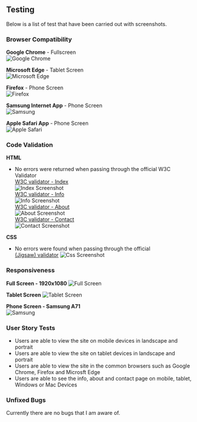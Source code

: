 ## Testing

Below is a list of test that have been carried out with screenshots.

### Browser Compatibility
__Google Chrome__ - Fullscreen\
![Google Chrome](documentation/testing/google-chrome.png)

__Microsoft Edge__ - Tablet Screen\
![Microsoft Edge](documentation/testing/microsoft-edge.png)

__Firefox__ - Phone Screen\
![Firefox](documentation/testing/firefox.png)

__Samsung Internet App__ - Phone Screen\
![Samsung](documentation/testing/samsung.jpg)

__Apple Safari App__ - Phone Screen\
![Apple Safari](documentation/testing/safari.png)

### Code Validation
__HTML__
  - No errors were returned when passing through the official W3C Validator\
  [W3C validator - Index](https://validator.w3.org/nu/?doc=https://robcole-dev.github.io/Cadius-Gaming/index.html)\
  ![Index Screenshot](documentation/testing/index-valid.png)\
  [W3C validator - Info](https://validator.w3.org/nu/?doc=https://robcole-dev.github.io/Cadius-Gaming/info.html)\
  ![Info Screenshot](documentation/testing/info-valid.png)\
  [W3C validator - About](https://validator.w3.org/nu/?doc=https://robcole-dev.github.io/Cadius-Gaming/about.html)\
  ![About Screenshot](documentation/testing/about-valid.png)\
  [W3C validator - Contact](https://validator.w3.org/nu/?doc=https://robcole-dev.github.io/Cadius-Gaming/contact.html)\
  ![Contact Screenshot](documentation/testing/contact-valid.png)

__CSS__
  - No errors were found when passing through the official\
  [(Jigsaw) validator](https://jigsaw.w3.org/css-validator/validator?uri=https%3A%2F%2Frobcole-dev.github.io%2FCadius-Gaming%2F&profile=css3svg&usermedium=all&warning=1&vextwarning=&lang=en)
  ![Css Screenshot](documentation/testing/css-valid.png)

### Responsiveness
__Full Screen - 1920x1080__
![Full Screen](documentation/testing/fullscreen.png)

__Tablet Screen__
![Tablet Screen](documentation/testing/tablet.png)

__Phone Screen - Samsung A71__\
![Samsung](documentation/testing/samsung.jpg)

### User Story Tests

- Users are able to view the site on mobile devices in landscape and portrait
- Users are able to view the site on tablet devices in landscape and portrait
- Users are able to view the site in the common browsers such as Google Chrome, Firefox and Microsft Edge
- Users are able to see the info, about and contact page on mobile, tablet, Windows or Mac Devices

### Unfixed Bugs

Currently there are no bugs that I am aware of.